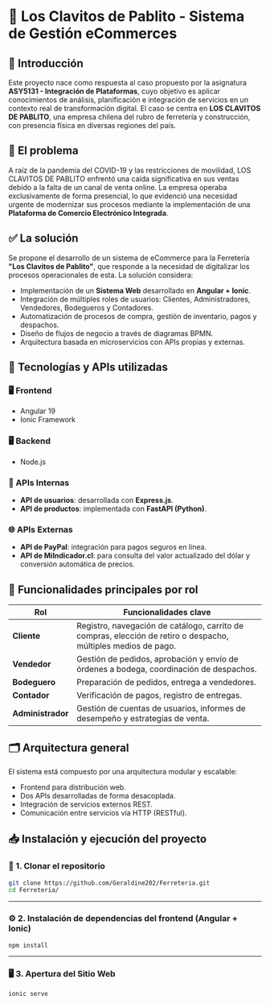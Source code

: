 # 🔧 Los Clavitos de Pablito - Sistema de Gestión eCommerces

## 📘 Introducción

Este proyecto nace como respuesta al caso propuesto por la asignatura **ASY5131 - Integración de Plataformas**, cuyo objetivo es aplicar conocimientos de análisis, planificación e integración de servicios en un contexto real de transformación digital. El caso se centra en **LOS CLAVITOS DE PABLITO**, una empresa chilena del rubro de ferretería y construcción, con presencia física en diversas regiones del país.

## 🧩 El problema

A raíz de la pandemia del COVID-19 y las restricciones de movilidad, LOS CLAVITOS DE PABLITO enfrentó una caída significativa en sus ventas debido a la falta de un canal de venta online. La empresa operaba exclusivamente de forma presencial, lo que evidenció una necesidad urgente de modernizar sus procesos mediante la implementación de una **Plataforma de Comercio Electrónico Integrada**.

## ✅ La solución

Se propone el desarrollo de un sistema de eCommerce para la Ferretería **"Los Clavitos de Pablito"**, que responde a la necesidad de digitalizar los procesos operacionales de esta. La solución considera:

- Implementación de un **Sistema Web** desarrollado en **Angular + Ionic**.
- Integración de múltiples roles de usuarios: Clientes, Administradores, Vendedores, Bodegueros y Contadores.
- Automatización de procesos de compra, gestión de inventario, pagos y despachos.
- Diseño de flujos de negocio a través de diagramas BPMN.
- Arquitectura basada en microservicios con APIs propias y externas.

## 🔌 Tecnologías y APIs utilizadas

### 🖥️ Frontend
- Angular 19
- Ionic Framework

### 🖥️ Backend
- Node.js

### 🧠 APIs Internas
- **API de usuarios**: desarrollada con **Express.js**.
- **API de productos**: implementada con **FastAPI (Python)**.

### 🌐 APIs Externas
- **API de PayPal**: integración para pagos seguros en línea.
- **API de MiIndicador.cl**: para consulta del valor actualizado del dólar y conversión automática de precios.

## 🔐 Funcionalidades principales por rol

| Rol          | Funcionalidades clave |
|--------------|------------------------|
| **Cliente**       | Registro, navegación de catálogo, carrito de compras, elección de retiro o despacho, múltiples medios de pago. |
| **Vendedor**      | Gestión de pedidos, aprobación y envío de órdenes a bodega, coordinación de despachos. |
| **Bodeguero**     | Preparación de pedidos, entrega a vendedores. |
| **Contador**      | Verificación de pagos, registro de entregas. |
| **Administrador** | Gestión de cuentas de usuarios, informes de desempeño y estrategias de venta. |

## 🗂️ Arquitectura general

El sistema está compuesto por una arquitectura modular y escalable:
- Frontend para distribución web.
- Dos APIs desarrolladas de forma desacoplada.
- Integración de servicios externos REST.
- Comunicación entre servicios vía HTTP (RESTful).

## 📥 Instalación y ejecución del proyecto

### 🔁 1. Clonar el repositorio

```bash
git clone https://github.com/Geraldine202/Ferreteria.git
cd Ferreteria/
```
---

### ⚙️ 2. Instalación de dependencias del frontend (Angular + Ionic)

```bash
npm install
```
---

### 🖥️ 3. Apertura del Sitio Web

```bash
ionic serve
```